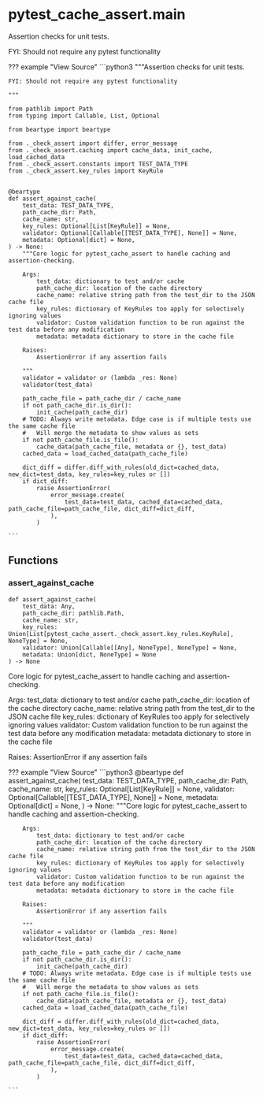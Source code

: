 #  pytest_cache_assert.main

Assertion checks for unit tests.

FYI: Should not require any pytest functionality

??? example "View Source"
    ```python3
    """Assertion checks for unit tests.

    FYI: Should not require any pytest functionality

    """

    from pathlib import Path
    from typing import Callable, List, Optional

    from beartype import beartype

    from ._check_assert import differ, error_message
    from ._check_assert.caching import cache_data, init_cache, load_cached_data
    from ._check_assert.constants import TEST_DATA_TYPE
    from ._check_assert.key_rules import KeyRule


    @beartype
    def assert_against_cache(
        test_data: TEST_DATA_TYPE,
        path_cache_dir: Path,
        cache_name: str,
        key_rules: Optional[List[KeyRule]] = None,
        validator: Optional[Callable[[TEST_DATA_TYPE], None]] = None,
        metadata: Optional[dict] = None,
    ) -> None:
        """Core logic for pytest_cache_assert to handle caching and assertion-checking.

        Args:
            test_data: dictionary to test and/or cache
            path_cache_dir: location of the cache directory
            cache_name: relative string path from the test_dir to the JSON cache file
            key_rules: dictionary of KeyRules too apply for selectively ignoring values
            validator: Custom validation function to be run against the test data before any modification
            metadata: metadata dictionary to store in the cache file

        Raises:
            AssertionError if any assertion fails

        """
        validator = validator or (lambda _res: None)
        validator(test_data)

        path_cache_file = path_cache_dir / cache_name
        if not path_cache_dir.is_dir():
            init_cache(path_cache_dir)
        # TODO: Always write metadata. Edge case is if multiple tests use the same cache file
        #   Will merge the metadata to show values as sets
        if not path_cache_file.is_file():
            cache_data(path_cache_file, metadata or {}, test_data)
        cached_data = load_cached_data(path_cache_file)

        dict_diff = differ.diff_with_rules(old_dict=cached_data, new_dict=test_data, key_rules=key_rules or [])
        if dict_diff:
            raise AssertionError(
                error_message.create(
                    test_data=test_data, cached_data=cached_data, path_cache_file=path_cache_file, dict_diff=dict_diff,
                ),
            )

    ```

## Functions


### assert_against_cache

```python3
def assert_against_cache(
    test_data: Any,
    path_cache_dir: pathlib.Path,
    cache_name: str,
    key_rules: Union[List[pytest_cache_assert._check_assert.key_rules.KeyRule], NoneType] = None,
    validator: Union[Callable[[Any], NoneType], NoneType] = None,
    metadata: Union[dict, NoneType] = None
) -> None
```

Core logic for pytest_cache_assert to handle caching and assertion-checking.

Args:
    test_data: dictionary to test and/or cache
    path_cache_dir: location of the cache directory
    cache_name: relative string path from the test_dir to the JSON cache file
    key_rules: dictionary of KeyRules too apply for selectively ignoring values
    validator: Custom validation function to be run against the test data before any modification
    metadata: metadata dictionary to store in the cache file

Raises:
    AssertionError if any assertion fails

??? example "View Source"
    ```python3
    @beartype
    def assert_against_cache(
        test_data: TEST_DATA_TYPE,
        path_cache_dir: Path,
        cache_name: str,
        key_rules: Optional[List[KeyRule]] = None,
        validator: Optional[Callable[[TEST_DATA_TYPE], None]] = None,
        metadata: Optional[dict] = None,
    ) -> None:
        """Core logic for pytest_cache_assert to handle caching and assertion-checking.

        Args:
            test_data: dictionary to test and/or cache
            path_cache_dir: location of the cache directory
            cache_name: relative string path from the test_dir to the JSON cache file
            key_rules: dictionary of KeyRules too apply for selectively ignoring values
            validator: Custom validation function to be run against the test data before any modification
            metadata: metadata dictionary to store in the cache file

        Raises:
            AssertionError if any assertion fails

        """
        validator = validator or (lambda _res: None)
        validator(test_data)

        path_cache_file = path_cache_dir / cache_name
        if not path_cache_dir.is_dir():
            init_cache(path_cache_dir)
        # TODO: Always write metadata. Edge case is if multiple tests use the same cache file
        #   Will merge the metadata to show values as sets
        if not path_cache_file.is_file():
            cache_data(path_cache_file, metadata or {}, test_data)
        cached_data = load_cached_data(path_cache_file)

        dict_diff = differ.diff_with_rules(old_dict=cached_data, new_dict=test_data, key_rules=key_rules or [])
        if dict_diff:
            raise AssertionError(
                error_message.create(
                    test_data=test_data, cached_data=cached_data, path_cache_file=path_cache_file, dict_diff=dict_diff,
                ),
            )

    ```
